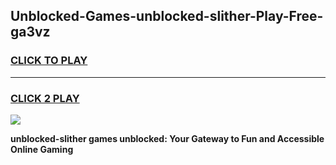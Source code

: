 
## Unblocked-Games-unblocked-slither-Play-Free-ga3vz
<h3>
<a href="https://premium76.site?title=unblocked-slither&ref=18A1">CLICK TO PLAY</a></h3>
<hr>

<h3>
<a href="https://premium76.site?title=unblocked-slither&ref=18A1">CLICK 2 PLAY</a>
  
</h3>

<a href="https://premium76.site?title=unblocked-slither&ref=18A1"><img src="https://clearcache.store/games.png"></a>


**unblocked-slither games unblocked: Your Gateway to Fun and Accessible Online Gaming**
